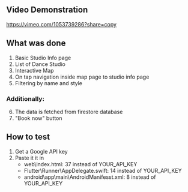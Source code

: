 
## Video Demonstration

https://vimeo.com/1053739286?share=copy

## What was done

1. Basic Studio Info page
2. List of Dance Studio
3. Interactive Map
4. On tap navigation inside map page to studio info page
5. Filtering by name and style

### Additionally: 

6. The data is fetched from firestore database
7. "Book now" button

## How to test

1. Get a Google API key
2. Paste it it in
    - web\index.html: 37 instead of YOUR_API_KEY
    - Flutter\Runner\AppDelegate.swift: 14 instead of YOUR_API_KEY
    - android\app\main\AndroidManifesst.xml: 8 instead of YOUR_API_KEY
